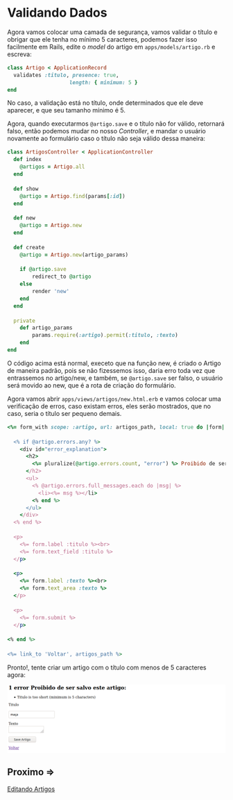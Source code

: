 # Validando Dados

Agora vamos colocar uma camada de segurança, vamos validar o título e obrigar que ele tenha no mínimo 5 caracteres, podemos fazer isso facilmente em Rails, edite o *model* do artigo em ``apps/models/artigo.rb`` e escreva:

```ruby
class Artigo < ApplicationRecord
  validates :titulo, presence: true,
                    length: { minimum: 5 }
end
```

No caso, a validação está no título, onde determinados que ele deve aparecer, e que seu tamanho mínimo é 5.

Agora, quando executarmos ``@artigo.save`` e o título não for válido, retornará falso, então podemos mudar no nosso *Controller*, e mandar o usuário novamente ao formulário caso o título não seja válido dessa maneira:

```ruby
class ArtigosController < ApplicationController
  def index
    @artigos = Artigo.all
  end

  def show
    @artigo = Artigo.find(params[:id])
  end

  def new
    @artigo = Artigo.new
  end
 
  def create
    @artigo = Artigo.new(artigo_params)
 
    if @artigo.save
        redirect_to @artigo
    else
        render 'new'
    end
  end

  private
    def artigo_params
        params.require(:artigo).permit(:titulo, :texto)
    end
end
```

O código acima está normal, execeto que na função new, é criado o Artigo de maneira padrão, pois se não fizessemos isso, daria erro toda vez que entrassemos no artigo/new, e também, se ``@artigo.save`` ser falso, o usuário será movido ao new, que é a rota de criação do formulário.

Agora vamos abrir ``apps/views/artigos/new.html.erb`` e vamos colocar uma verificação de erros, caso existam erros, eles serão mostrados, que no caso, seria o título ser pequeno demais.

```ruby
<%= form_with scope: :artigo, url: artigos_path, local: true do |form| %>
 
  <% if @artigo.errors.any? %>
    <div id="error_explanation">
      <h2>
        <%= pluralize(@artigo.errors.count, "error") %> Proibido de ser salvo este artigo:
      </h2>
      <ul>
        <% @artigo.errors.full_messages.each do |msg| %>
          <li><%= msg %></li>
        <% end %>
      </ul>
    </div>
  <% end %>
 
  <p>
    <%= form.label :titulo %><br>
    <%= form.text_field :titulo %>
  </p>
 
  <p>
    <%= form.label :texto %><br>
    <%= form.text_area :texto %>
  </p>
 
  <p>
    <%= form.submit %>
  </p>
 
<% end %>
 
<%= link_to 'Voltar', artigos_path %>
```

Pronto!, tente criar um artigo com o título com menos de 5 caracteres agora:

![Output 2](../../assets/validacao-dados/output-2.png)

## Proximo =>

[Editando Artigos](../editando-dados/README.md)